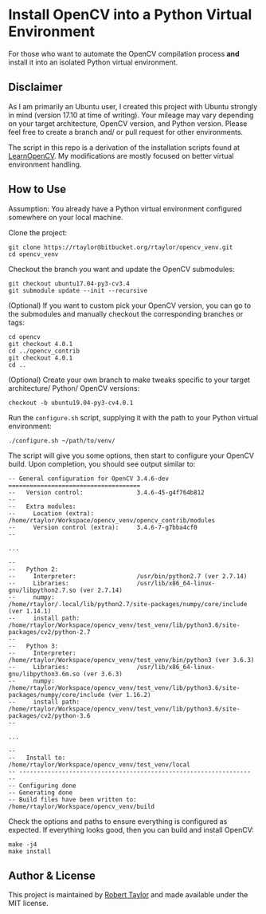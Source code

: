 # Install OpenCV into a Python Virtual Environment

For those who want to automate the OpenCV compilation process **and** install it into an isolated Python virtual environment.


## Disclaimer

As I am primarily an Ubuntu user, I created this project with Ubuntu strongly in mind (version 17.10 at time of writing). Your mileage may vary depending on your target architecture, OpenCV version, and Python version. Please feel free to create a branch and/ or pull request for other environments.

The script in this repo is a derivation of the installation scripts found at [LearnOpenCV](https://github.com/spmallick/learnopencv). My modifications are mostly focused on better virtual environment handling.


## How to Use

Assumption: You already have a Python virtual environment configured somewhere on your local machine.

Clone the project:

    git clone https://rtaylor@bitbucket.org/rtaylor/opencv_venv.git
    cd opencv_venv

Checkout the branch you want and update the OpenCV submodules:

    git checkout ubuntu17.04-py3-cv3.4
    git submodule update --init --recursive

(Optional) If you want to custom pick your OpenCV version, you can go to the submodules and manually checkout the corresponding branches or tags:

    cd opencv
    git checkout 4.0.1
    cd ../opencv_contrib
    git checkout 4.0.1
    cd ..

(Optional) Create your own branch to make tweaks specific to your target architecture/ Python/ OpenCV versions:

    checkout -b ubuntu19.04-py3-cv4.0.1

Run the `configure.sh` script, supplying it with the path to your Python virtual environment:

    ./configure.sh ~/path/to/venv/

The script will give you some options, then start to configure your OpenCV build. Upon completion, you should see output similar to:

    -- General configuration for OpenCV 3.4.6-dev =====================================
    --   Version control:               3.4.6-45-g4f764b812
    --
    --   Extra modules:
    --     Location (extra):            /home/rtaylor/Workspace/opencv_venv/opencv_contrib/modules
    --     Version control (extra):     3.4.6-7-g7bba4cf0
    --

    ...

    --
    --   Python 2:
    --     Interpreter:                 /usr/bin/python2.7 (ver 2.7.14)
    --     Libraries:                   /usr/lib/x86_64-linux-gnu/libpython2.7.so (ver 2.7.14)
    --     numpy:                       /home/rtaylor/.local/lib/python2.7/site-packages/numpy/core/include (ver 1.14.1)
    --     install path:                /home/rtaylor/Workspace/opencv_venv/test_venv/lib/python3.6/site-packages/cv2/python-2.7
    --
    --   Python 3:
    --     Interpreter:                 /home/rtaylor/Workspace/opencv_venv/test_venv/bin/python3 (ver 3.6.3)
    --     Libraries:                   /usr/lib/x86_64-linux-gnu/libpython3.6m.so (ver 3.6.3)
    --     numpy:                       /home/rtaylor/Workspace/opencv_venv/test_venv/lib/python3.6/site-packages/numpy/core/include (ver 1.16.2)
    --     install path:                /home/rtaylor/Workspace/opencv_venv/test_venv/lib/python3.6/site-packages/cv2/python-3.6
    --

    ...

    --
    --   Install to:                    /home/rtaylor/Workspace/opencv_venv/test_venv/local
    -- -----------------------------------------------------------------
    --
    -- Configuring done
    -- Generating done
    -- Build files have been written to: /home/rtaylor/Workspace/opencv_venv/build

Check the options and paths to ensure everything is configured as expected. If everything looks good, then you can build and install OpenCV:

    make -j4
    make install


## Author & License

This project is maintained by [Robert Taylor](mailto:rtaylor@pyrunner.com) and made available under the MIT license.
